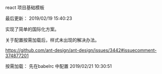 react 项目基础模板

最后更新： 2019/02/19 15:40:23

实现了简单的国际化方案。

关于配置按需加载后，样式未出现的解决办法。

https://github.com/ant-design/ant-design/issues/3442#issuecomment-374877201


按需加载： 先在babelrc 中配置
2019/02/21 10:30:51

